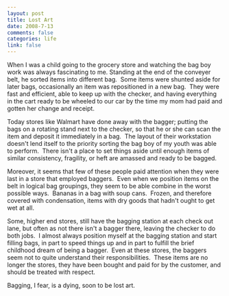 ```yaml
--- 
layout: post
title: Lost Art
date: 2008-7-13
comments: false
categories: life
link: false
---
```

When I was a child going to the grocery store and watching the bag boy work was always fascinating to me. Standing at the end of the conveyer belt, he sorted items into different bag.  Some items were shunted aside for later bags, occasionally an item was repositioned in a new bag.  They were fast and efficient, able to keep up with the checker, and having everything in the cart ready to be wheeled to our car by the time my mom had paid and gotten her change and receipt. 

Today stores like Walmart have done away with the bagger; putting the bags on a rotating stand next to the checker, so that he or she can scan the item and deposit it immediately in a bag.  The layout of their workstation doesn't lend itself to the priority sorting the bag boy of my youth was able to perform.  There isn't a place to set things aside until enough items of similar consistency, fragility, or heft are amassed and ready to be bagged.  

Moreover, it seems that few of these people paid attention when they were last in a store that employed baggers.  Even when we position items on the belt in logical bag groupings, they seem to be able combine in the worst possible ways.  Bananas in a bag with soup cans.  Frozen, and therefore covered with condensation, items with dry goods that hadn't ought to get wet at all. 

Some, higher end stores, still have the bagging station at each check out lane, but often as not there isn't a bagger there, leaving the checker to do both jobs.  I almost always position myself at the bagging station and start filling bags, in part to speed things up and in part to fulfill the brief childhood dream of being a bagger.  Even at these stores, the baggers seem not to quite understand their responsibilities.  These items are no longer the stores, they have been bought and paid for by the customer, and should be treated with respect.

Bagging, I fear, is a dying, soon to be lost art.

